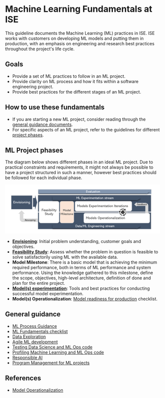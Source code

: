 # Machine Learning Fundamentals at ISE

This guideline documents the Machine Learning (ML) practices in ISE. ISE works with customers on developing ML models and putting them in production, with an emphasis on engineering and research best practices throughout the project's life cycle.

## Goals

* Provide a set of ML practices to follow in an ML project.
* Provide clarity on ML process and how it fits within a software engineering project.
* Provide best practices for the different stages of an ML project.

## How to use these fundamentals

* If you are starting a new ML project, consider reading through the [general guidance documents](#general_guidance).
* For specific aspects of an ML project, refer to the guidelines for different [project phases](#ml_project_phases).

## ML Project phases

The diagram below shows different phases in an ideal ML project. Due to practical constraints and requirements, it might not always be possible to have a project structured in such a manner, however best practices should be followed for each individual phase.

![Project flow](images/flow.png)

* **[Envisioning](ml_problem_formulation_envisioning.md)**: Initial problem understanding, customer goals and objectives.
* **[Feasibility Study](ml_feasibility_study.md)**: Assess whether the problem in question is feasible to solve satisfactorily using ML with the available data.
* **Model Milestone**: There is a basic model that is achieving the minimum required performance, both in terms of ML performance and system performance. Using the knowledge gathered to this milestone, define the scope, objectives, high-level architecture, definition of done and plan for the entire project.
* **[Model(s) experimentation](ml_experimentation.md)**: Tools and best practices for conducting successful model experimentation.
* **Model(s) Operationalization**: [Model readiness for production](ml_model_checklist.md) checklist.

## General guidance

* [ML Process Guidance](ml_proposed_process.md)
* [ML Fundamentals checklist](ml_fundamentals_checklist.md)
* [Data Exploration](ml_data_exploration.md)
* [Agile ML development](ml_project_management.md)
* [Testing Data Science and ML Ops code](ml_testing.md)
* [Profiling Machine Learning and ML Ops code](ml_profiling.md)
* [Responsible AI](responsible_ai.md)
* [Program Management for ML projects](ml_tpm_guidance.md)

## References

* [Model Operationalization](https://github.com/Microsoft/MLOps)
